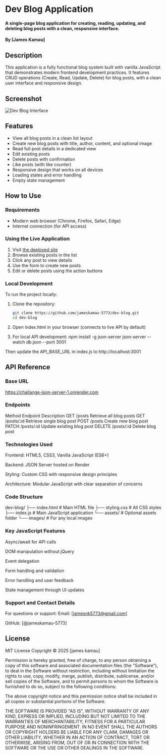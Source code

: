 # Dev Blog Application

#### A single-page blog application for creating, reading, updating, and deleting blog posts with a clean, responsive interface.

#### By **[James Kamau]**

## Description

This application is a fully functional blog system built with vanilla JavaScript that demonstrates modern frontend development practices. It features CRUD operations (Create, Read, Update, Delete) for blog posts, with a clean user interface and responsive design.

## Screenshot

![Dev Blog Interface](./screenshot.png) <!-- Add your screenshot path here -->

## Features

- View all blog posts in a clean list layout
- Create new blog posts with title, author, content, and optional image
- Read full post details in a dedicated view
- Edit existing posts
- Delete posts with confirmation
- Like posts (with like counter)
- Responsive design that works on all devices
- Loading states and error handling
- Empty state management

## How to Use

### Requirements

- Modern web browser (Chrome, Firefox, Safari, Edge)
- Internet connection (for API access)

### Using the Live Application

1. Visit [the deployed site](#) <!-- Add your deployment URL here -->
2. Browse existing posts in the list
3. Click any post to view details
4. Use the form to create new posts
5. Edit or delete posts using the action buttons

### Local Development

To run the project locally:

1. Clone the repository:
   ```bash
   git clone https://github.com/jameskamau-5773/dev-blog.git
   cd dev-blog
2. Open index.html in your browser (connects to live API by default)

3. For local API development:
    npm install -g json-server
    json-server --watch db.json --port 3001

  Then update the API_BASE_URL in index.js to http://localhost:3001

## API Reference

### Base URL
  https://challange-json-server-1.onrender.com

### Endpoints

Method	     Endpoint	               Description
GET	         /posts	             Retrieve all blog posts
GET	         /posts/:id	         Retrieve single blog post
POST	       /posts	             Create new blog post
PATCH	       /posts/:id	         Update existing blog post
DELETE	     /posts/:id	         Delete blog post

### Technologies Used

Frontend: HTML5, CSS3, Vanilla JavaScript (ES6+)

Backend: JSON Server hosted on Render

Styling: Custom CSS with responsive design principles

Architecture: Modular JavaScript with clear separation of concerns

### Code Structure
dev-blog/
├── index.html          # Main HTML file
├── styling.css         # All CSS styles
├── index.js            # Main JavaScript application
└── assets/             # Optional assets folder
    └── images/         # For any local images

### Key JavaScript Features

Async/await for API calls

DOM manipulation without jQuery

Event delegation

Form handling and validation

Error handling and user feedback

State management through UI updates

### Support and Contact Details

For questions or support:
Email: [jamesnk5773@gmail.com]

GitHub: [@jameskamau-5773]

## License

  MIT License
  Copyright © 2025 [james kamau]

  Permission is hereby granted, free of charge, to any person obtaining a copy of this software and associated documentation files (the "Software"), to deal in the Software without restriction, including without limitation the rights to use, copy, modify, merge, publish, distribute, sublicense, and/or sell copies of the Software, and to permit persons to whom the Software is furnished to do so, subject to the following conditions:
  
 The above copyright notice and this permission notice shall be included in all copies or substantial portions of the Software.

 THE SOFTWARE IS PROVIDED "AS IS", WITHOUT WARRANTY OF ANY KIND, EXPRESS OR IMPLIED, INCLUDING BUT NOT LIMITED TO THE WARRANTIES OF MERCHANTABILITY, FITNESS FOR A PARTICULAR PURPOSE AND NONINFRINGEMENT. IN NO EVENT SHALL THE AUTHORS OR COPYRIGHT HOLDERS BE LIABLE FOR ANY CLAIM, DAMAGES OR OTHER LIABILITY, WHETHER IN AN ACTION OF CONTRACT, TORT OR OTHERWISE, ARISING FROM, OUT OF OR IN CONNECTION WITH THE SOFTWARE OR THE USE OR OTHER DEALINGS IN THE SOFTWARE.
